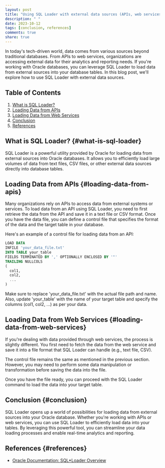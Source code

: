 ```yaml
---
layout: post
title: "Using SQL Loader with external data sources (APIs, web services, etc.)."
description: " "
date: 2023-10-12
tags: [conclusion, references]
comments: true
share: true
---
```


In today's tech-driven world, data comes from various sources beyond traditional databases. From APIs to web services, organizations are accessing external data for their analytics and reporting needs. If you're working with Oracle databases, you can leverage SQL Loader to load data from external sources into your database tables. In this blog post, we'll explore how to use SQL Loader with external data sources.

## Table of Contents
1. [What is SQL Loader?](#what-is-sql-loader)
2. [Loading Data from APIs](#loading-data-from-apis)
3. [Loading Data from Web Services](#loading-data-from-web-services)
4. [Conclusion](#conclusion)
5. [References](#references)

## What is SQL Loader? {#what-is-sql-loader}
SQL Loader is a powerful utility provided by Oracle for loading data from external sources into Oracle databases. It allows you to efficiently load large volumes of data from text files, CSV files, or other external data sources directly into database tables.

## Loading Data from APIs {#loading-data-from-apis}
Many organizations rely on APIs to access data from external systems or services. To load data from an API using SQL Loader, you need to first retrieve the data from the API and save it in a text file or CSV format. Once you have the data file, you can define a control file that specifies the format of the data and the target table in your database.

Here's an example of a control file for loading data from an API:

```sql
LOAD DATA
INFILE 'your_data_file.txt'
INTO TABLE your_table
FIELDS TERMINATED BY ',' OPTIONALLY ENCLOSED BY '"'
TRAILING NULLCOLS
(
  col1,
  col2,
  ...
)
```

Make sure to replace 'your_data_file.txt' with the actual file path and name. Also, update 'your_table' with the name of your target table and specify the columns (col1, col2, ...) as per your data.

## Loading Data from Web Services {#loading-data-from-web-services}
If you're dealing with data provided through web services, the process is slightly different. You first need to fetch the data from the web service and save it into a file format that SQL Loader can handle (e.g., text file, CSV).

The control file remains the same as mentioned in the previous section. However, you may need to perform some data manipulation or transformation before saving the data into the file.

Once you have the file ready, you can proceed with the SQL Loader command to load the data into your target table.

## Conclusion {#conclusion}
SQL Loader opens up a world of possibilities for loading data from external sources into your Oracle database. Whether you're working with APIs or web services, you can use SQL Loader to efficiently load data into your tables. By leveraging this powerful tool, you can streamline your data loading processes and enable real-time analytics and reporting.

## References {#references}
- [Oracle Documentation: SQL*Loader Overview](https://docs.oracle.com/en/database/oracle/oracle-database/19/sutil/oracle-sql-loader-concepts.html)